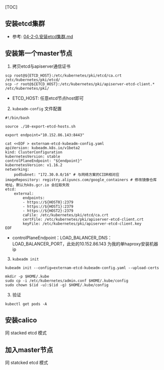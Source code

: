 [TOC]

## 安装etcd集群
+ 参考: [04-2-0.安装etcd集群.md](https://github.com/wanilyer/kubeadm/blob/master/04-2-0.%E5%AE%89%E8%A3%85etcd%E9%9B%86%E7%BE%A4.md)

  

## 安装第一个master节点
1. 拷贝etcd与apiserver通信证书
```
scp root@${ETCD_HOST}:/etc/kubernetes/pki/etcd/ca.crt /etc/kubernetes/pki/etcd/
scp -r root@${ETCD_HOST}:/etc/kubernetes/pki/apiserver-etcd-client.* /etc/kubernetes/pki/
```
+ ETCD_HOST: 任意etcd节点host即可

2. `kubeadm-config` 文件配置
```
#!/bin/bash

source ./10-export-etcd-hosts.sh

export endpoint="10.152.86.143:8443"

cat <<EOF > externam-etcd-kubeadm-config.yaml
apiVersion: kubeadm.k8s.io/v1beta2
kind: ClusterConfiguration
kubernetesVersion: stable
controlPlaneEndpoint: "${endpoint}"
kubernetesVersion: v1.16.2
networking:
    podSubnet: "172.30.0.0/16" # 与网络方案的CIDR相对应
imageRepository: registry.aliyuncs.com/google_containers # 修改镜像仓库地址，默认为k8s.gcr.io 会拉取失败
etcd:
    external:
        endpoints:
        - https://${HOST0}:2379
        - https://${HOST1}:2379
        - https://${HOST2}:2379
        caFile: /etc/kubernetes/pki/etcd/ca.crt
        certFile: /etc/kubernetes/pki/apiserver-etcd-client.crt
        keyFile: /etc/kubernetes/pki/apiserver-etcd-client.key
EOF
```
+ controlPlaneEndpoint：LOAD_BALANCER_DNS：LOAD_BALANCER_PORT，此处的10.152.86.143 为我的单haproxy安装机器ip

3.  `kubeadm init`
```
kubeadm init --config=externam-etcd-kubeadm-config.yaml --upload-certs

mkdir -p $HOME/.kube
sudo cp -i /etc/kubernetes/admin.conf $HOME/.kube/config
sudo chown $(id -u):$(id -g) $HOME/.kube/config
```

3. 验证
```
kubectl get pods -A
```

## 安装calico
同 stacked etcd 模式

## 加入master节点
同 statcked etcd 模式

